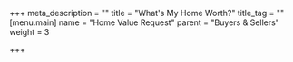 +++
meta_description = ""
title = "What's My Home Worth?"
title_tag = ""
[menu.main]
name = "Home Value Request"
parent = "Buyers & Sellers"
weight = 3

+++
<script type="text/javascript" src="[http://www.idxhome.com/site/contact/valuation/widget/147919](http://www.idxhome.com/site/contact/valuation/widget/147919 "http://www.idxhome.com/site/contact/valuation/widget/147919")"></script>